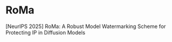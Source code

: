 # RoMa
[NeurIPS 2025] RoMa: A Robust Model Watermarking Scheme for Protecting IP in Diffusion Models
